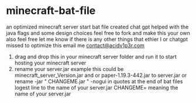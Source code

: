 # minecraft-bat-file
an optimized minecraft server start bat file created chat gpt helped with the java flags and some design choices feel free to fork and make this your own 
also feel free let me know if there is any other things that ethier I or chatgpt missed to optimize this email me contact@acidv1p3r.com

1. drag and drop this in your minecraft server folder and run it to start hosting your minecraft server
2. rename your server.jar example this could be minecraft_server_Version.jar and or paper-1.19.3-442.jar to server.jar or rename -jar " CHANGEME.jar " -nogui in quotes at the end of bat files logest line to the name of your server.jar
CHANGEME= meaning the name of your server.jar
